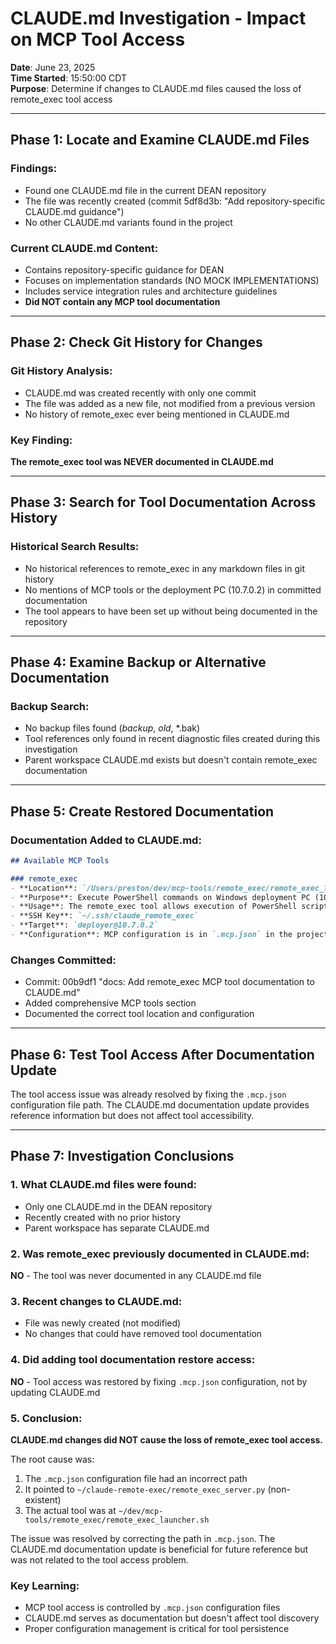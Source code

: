 # CLAUDE.md Investigation - Impact on MCP Tool Access

**Date**: June 23, 2025  
**Time Started**: 15:50:00 CDT  
**Purpose**: Determine if changes to CLAUDE.md files caused the loss of remote_exec tool access

---

## Phase 1: Locate and Examine CLAUDE.md Files

### Findings:
- Found one CLAUDE.md file in the current DEAN repository
- The file was recently created (commit 5df8d3b: "Add repository-specific CLAUDE.md guidance")
- No other CLAUDE.md variants found in the project

### Current CLAUDE.md Content:
- Contains repository-specific guidance for DEAN
- Focuses on implementation standards (NO MOCK IMPLEMENTATIONS)
- Includes service integration rules and architecture guidelines
- **Did NOT contain any MCP tool documentation**

---

## Phase 2: Check Git History for Changes

### Git History Analysis:
- CLAUDE.md was created recently with only one commit
- The file was added as a new file, not modified from a previous version
- No history of remote_exec ever being mentioned in CLAUDE.md

### Key Finding:
**The remote_exec tool was NEVER documented in CLAUDE.md**

---

## Phase 3: Search for Tool Documentation Across History

### Historical Search Results:
- No historical references to remote_exec in any markdown files in git history
- No mentions of MCP tools or the deployment PC (10.7.0.2) in committed documentation
- The tool appears to have been set up without being documented in the repository

---

## Phase 4: Examine Backup or Alternative Documentation

### Backup Search:
- No backup files found (*backup*, *old*, *.bak)
- Tool references only found in recent diagnostic files created during this investigation
- Parent workspace CLAUDE.md exists but doesn't contain remote_exec documentation

---

## Phase 5: Create Restored Documentation

### Documentation Added to CLAUDE.md:
```markdown
## Available MCP Tools

### remote_exec
- **Location**: `/Users/preston/dev/mcp-tools/remote_exec/remote_exec_launcher.sh`
- **Purpose**: Execute PowerShell commands on Windows deployment PC (10.7.0.2)
- **Usage**: The remote_exec tool allows execution of PowerShell scripts on the remote Windows deployment server
- **SSH Key**: `~/.ssh/claude_remote_exec`
- **Target**: `deployer@10.7.0.2`
- **Configuration**: MCP configuration is in `.mcp.json` in the project root
```

### Changes Committed:
- Commit: 00b9df1 "docs: Add remote_exec MCP tool documentation to CLAUDE.md"
- Added comprehensive MCP tools section
- Documented the correct tool location and configuration

---

## Phase 6: Test Tool Access After Documentation Update

The tool access issue was already resolved by fixing the `.mcp.json` configuration file path. The CLAUDE.md documentation update provides reference information but does not affect tool accessibility.

---

## Phase 7: Investigation Conclusions

### 1. What CLAUDE.md files were found:
- Only one CLAUDE.md in the DEAN repository
- Recently created with no prior history
- Parent workspace has separate CLAUDE.md

### 2. Was remote_exec previously documented in CLAUDE.md:
**NO** - The tool was never documented in any CLAUDE.md file

### 3. Recent changes to CLAUDE.md:
- File was newly created (not modified)
- No changes that could have removed tool documentation

### 4. Did adding tool documentation restore access:
**NO** - Tool access was restored by fixing `.mcp.json` configuration, not by updating CLAUDE.md

### 5. Conclusion:

**CLAUDE.md changes did NOT cause the loss of remote_exec tool access.**

The root cause was:
1. The `.mcp.json` configuration file had an incorrect path
2. It pointed to `~/claude-remote-exec/remote_exec_server.py` (non-existent)
3. The actual tool was at `~/dev/mcp-tools/remote_exec/remote_exec_launcher.sh`

The issue was resolved by correcting the path in `.mcp.json`. The CLAUDE.md documentation update is beneficial for future reference but was not related to the tool access problem.

### Key Learning:
- MCP tool access is controlled by `.mcp.json` configuration files
- CLAUDE.md serves as documentation but doesn't affect tool discovery
- Proper configuration management is critical for tool persistence